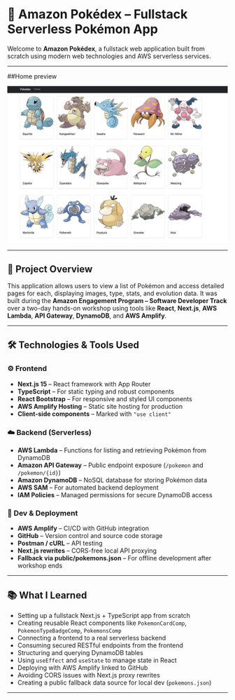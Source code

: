 # 🧬 Amazon Pokédex – Fullstack Serverless Pokémon App

Welcome to **Amazon Pokédex**, a fullstack web application built from scratch using modern web technologies and AWS serverless services.

---

##Home preview

![App Screenshot](./public/pokedex-preview.png)

---

## 🚀 Project Overview

This application allows users to view a list of Pokémon and access detailed pages for each, displaying images, type, stats, and evolution data. It was built during the **Amazon Engagement Program – Software Developer Track** over a two-day hands-on workshop using tools like **React**, **Next.js**, **AWS Lambda**, **API Gateway**, **DynamoDB**, and **AWS Amplify**.

---

## 🛠️ Technologies & Tools Used

### ⚙️ Frontend

- **Next.js 15** – React framework with App Router
- **TypeScript** – For static typing and robust components
- **React Bootstrap** – For responsive and styled UI components
- **AWS Amplify Hosting** – Static site hosting for production
- **Client-side components** – Marked with `"use client"`

### ☁️ Backend (Serverless)

- **AWS Lambda** – Functions for listing and retrieving Pokémon from DynamoDB
- **Amazon API Gateway** – Public endpoint exposure (`/pokemon` and `/pokemon/{id}`)
- **Amazon DynamoDB** – NoSQL database for storing Pokémon data
- **AWS SAM** – For automated backend deployment
- **IAM Policies** – Managed permissions for secure DynamoDB access

### 🧰 Dev & Deployment

- **AWS Amplify** – CI/CD with GitHub integration
- **GitHub** – Version control and source code storage
- **Postman / cURL** – API testing
- **Next.js rewrites** – CORS-free local API proxying
- **Fallback via public/pokemons.json** – For offline development after workshop ends

---

## 📚 What I Learned

- Setting up a fullstack Next.js + TypeScript app from scratch
- Creating reusable React components like `PokemonCardComp`, `PokemonTypeBadgeComp`, `PokemonsComp`
- Connecting a frontend to a real serverless backend
- Consuming secured RESTful endpoints from the frontend
- Structuring and querying DynamoDB tables
- Using `useEffect` and `useState` to manage state in React
- Deploying with AWS Amplify linked to GitHub
- Avoiding CORS issues with Next.js proxy rewrites
- Creating a public fallback data source for local dev (`pokemons.json`)

---
